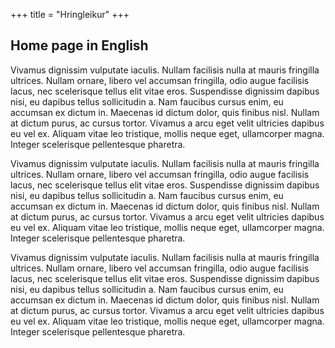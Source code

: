 +++
title = "Hringleikur"
+++

## Home page in English

Vivamus dignissim vulputate iaculis. Nullam facilisis nulla at mauris fringilla ultrices. Nullam ornare, libero vel accumsan fringilla, odio augue facilisis lacus, nec scelerisque tellus elit vitae eros. Suspendisse dignissim dapibus nisi, eu dapibus tellus sollicitudin a. Nam faucibus cursus enim, eu accumsan ex dictum in. Maecenas id dictum dolor, quis finibus nisl. Nullam at dictum purus, ac cursus tortor. Vivamus a arcu eget velit ultricies dapibus eu vel ex. Aliquam vitae leo tristique, mollis neque eget, ullamcorper magna. Integer scelerisque pellentesque pharetra.

Vivamus dignissim vulputate iaculis. Nullam facilisis nulla at mauris fringilla ultrices. Nullam ornare, libero vel accumsan fringilla, odio augue facilisis lacus, nec scelerisque tellus elit vitae eros. Suspendisse dignissim dapibus nisi, eu dapibus tellus sollicitudin a. Nam faucibus cursus enim, eu accumsan ex dictum in. Maecenas id dictum dolor, quis finibus nisl. Nullam at dictum purus, ac cursus tortor. Vivamus a arcu eget velit ultricies dapibus eu vel ex. Aliquam vitae leo tristique, mollis neque eget, ullamcorper magna. Integer scelerisque pellentesque pharetra.

Vivamus dignissim vulputate iaculis. Nullam facilisis nulla at mauris fringilla ultrices. Nullam ornare, libero vel accumsan fringilla, odio augue facilisis lacus, nec scelerisque tellus elit vitae eros. Suspendisse dignissim dapibus nisi, eu dapibus tellus sollicitudin a. Nam faucibus cursus enim, eu accumsan ex dictum in. Maecenas id dictum dolor, quis finibus nisl. Nullam at dictum purus, ac cursus tortor. Vivamus a arcu eget velit ultricies dapibus eu vel ex. Aliquam vitae leo tristique, mollis neque eget, ullamcorper magna. Integer scelerisque pellentesque pharetra.
